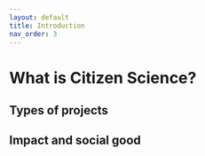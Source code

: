 ```yaml
---
layout: default
title: Introduction
nav_order: 3
---
```

# What is Citizen Science?

## Types of projects

## Impact and social good
